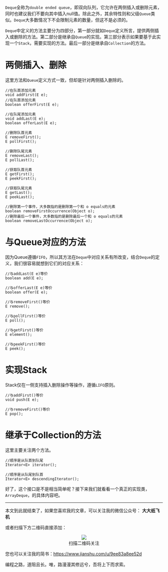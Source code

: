 `Deque`全称为`double ended queue`，即双向队列，它允许在两侧插入或删除元素，同时也建议我们不要向其中插入null值。除此之外，其余特性则和父级`Queue`类似。`Deque`大多数情况下不会限制元素的数量，但这不是必须的。

`Deque`中定义的方法主要分为四部分，第一部分就如`Deque`定义所言，提供两侧插入或删除的方法。第二部分是继承自`Queue`的实现。第三部分表示如果要基于此实现一个`Stack`，需要实现的方法。最后一部分是继承自`Collection`的方法。

# 两侧插入、删除

这里方法和`Queue`定义方式一致，但却是针对两侧插入删除的。

```
//在队首添加元素
void addFirst(E e);
//在队首添加元素
boolean offerFirst(E e);

//在队尾添加元素
void addLast(E e);
boolean offerLast(E e);

//删除队首元素
E removeFirst();
E pollFirst();

//删除队尾元素
E removeLast();
E pollLast();

//获取队首元素
E getFirst();
E peekFirst();

//获取队尾元素
E getLast();
E peekLast();

//删除第一个事件，大多数指的是删除第一个和 o equals的元素
boolean removeFirstOccurrence(Object o);
//删除最后一个事件，大多数指的是删除最后一个和 o equals的元素
boolean removeLastOccurrence(Object o);
```

# 与Queue对应的方法

因为Queue遵循`FIFO`，所以其方法在`Deque`中对应关系有所改变，结合`Deque`的定义，我们很容易就想到它们的对应关系：

```
//与addLast(E e)等价
boolean add(E e);

//与offerLast(E e)等价
boolean offer(E e);

//与removeFirst()等价
E remove();

//与pollFirst()等价
E poll();

//与getFirst()等价
E element();

//与peekFirst()等价
E peek();
```

# 实现Stack

Stack仅在一侧支持插入删除操作等操作，遵循`LIFO`原则。

```
//与addFirst()等价
void push(E e);

//与removeFirst()等价
E pop();
```

# 继承于Collection的方法

这里主要关注两个方法。

```
//顺序是从队首到队尾
Iterator<E> iterator();

//顺序是从队尾到队首
Iterator<E> descendingIterator();
```

好了，这个接口是不是相当简单呢？接下来我们就看看一个真正的实现类，`ArrayDeque`，的具体内容吧。

---

本文到此就结束了，如果您喜欢我的文章，可以关注我的微信公众号： **大大纸飞机** 

或者扫描下方二维码直接添加：

<div align="center"><img src ="/image/qrcode.jpg" /><br/>扫描二维码关注</div>

您也可以关注我的简书：https://www.jianshu.com/u/9ee83a8ee52d

编程之路，道阻且长。唯，路漫漫其修远兮，吾将上下而求索。